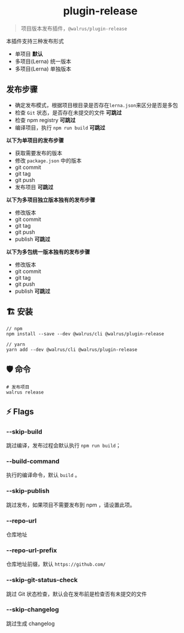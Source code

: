<h1 align="center">
  plugin-release
</h1>

> 项目版本发布插件，`@walrus/plugin-release`

本插件支持三种发布形式

- 单项目 **默认**
- 多项目(Lerna) 统一版本
- 多项目(Lerna) 单独版本

## 发布步骤

- 确定发布模式，根据项目根目录是否存在`lerna.json`来区分是否是多包
- 检查 `Git` 状态，是否存在未提交的文件 **可跳过**
- 检查 npm registry **可跳过**
- 编译项目，执行 `npm run build` **可跳过**

**以下为单项目的发布步骤**

- 获取需要发布的版本
- 修改 `package.json` 中的版本
- git commit
- git tag
- git push
- 发布项目 **可跳过**

**以下为多项目独立版本独有的发布步骤**

- 修改版本
- git commit
- git tag
- git push
- publish **可跳过**

**以下为多包统一版本独有的发布步骤**

- 修改版本
- git commit
- git tag
- git push
- publish **可跳过**

## 🏗 安装

```
// npm
npm install --save --dev @walrus/cli @walrus/plugin-release

// yarn
yarn add --dev @walrus/cli @walrus/plugin-release
```

## 🛡 命令

```
# 发布项目
walrus release
```

## ⚡ Flags

### --skip-build

跳过编译，发布过程会默认执行 `npm run build`；

### --build-command

执行的编译命令，默认 `build` 。

### --skip-publish

跳过发布，如果项目不需要发布到 npm ，请设置此项。

### --repo-url

仓库地址

### --repo-url-prefix

仓库地址前缀，默认 `https://github.com/`

### --skip-git-status-check

跳过 Git 状态检查，默认会在发布前是检查否有未提交的文件

### --skip-changelog

跳过生成 changelog
